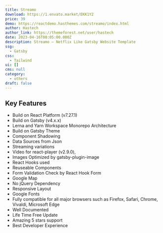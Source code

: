 ```yaml
---
title: Streamo
download: https://1.envato.market/EKK1Y2
price: 39
demo: https://reactdemo.hasthemes.com/streamo/index.html
author: Hastech
author_link: https://themeforest.net/user/hastech
date: 2023-04-16T00:05:00.000Z
description: Streamo – Netflix Like Gatsby Website Template
ssg:
  - Gatsby
css:
  - Tailwind
ui: []
cms: null
category:
  - others
draft: false
---
```

## Key Features

- Build on React Platform (v7.27.1)
- Build on Gatsby (v4.x.x)
- Lerna and Yarn Workspace Monorepo Architecture
- Build on Gatsby Theme
- Component Shadowing
- Data Sources from Json
- Streaming variations
- Video for react-player (v2.9.0),
- Images Optimized by gatsby-plugin-image
- React Hooks used
- Reuseable Components
- Form Validation Check by React Hook Form
- Google Map
- No jQuery Dependency
- Responsive Layout
- Google Fonts
- Fully compatible for all major browsers such as Firefox, Safari, Chrome, Vivaldi, Microsoft Edge
- Well Documented
- Life Time Free Update
- Amazing 5 stars support
- Best Developer Experience
